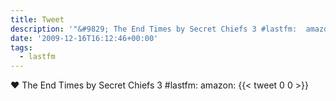 ```yaml
---
title: Tweet
description: '"&#9829; The End Times by Secret Chiefs 3 #lastfm:  amazon: "'
date: '2009-12-16T16:12:46+00:00'
tags:
  - lastfm
---
```

&#9829; The End Times by Secret Chiefs 3 #lastfm:  amazon: 
      {{< tweet 0 0 >}}
    
